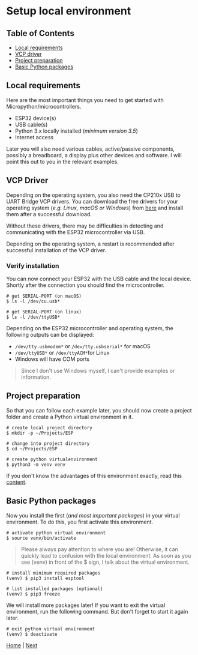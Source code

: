 # Setup local environment

## Table of Contents

- [Local requirements](#local-requirements)
- [VCP driver](#vcp-driver)
- [Project preparation](#project-preparation)
- [Basic Python packages](#basic-python-packages)

## Local requirements

Here are the most important things you need to get started with Micropython/microcontrollers.

- ESP32 device(s)
- USB cable(s)
- Python 3.x locally installed (_minimum version 3.5_)
- Internet access

Later you will also need various cables, active/passive components, possibly a breadboard, a display plus other devices and software. I will point this out to you in the relevant examples.

## VCP Driver

Depending on the operating system, you also need the CP210x USB to UART Bridge VCP drivers. You can download the free drivers for your operating system (_e.g. Linux, macOS or Windows_) from [here](https://www.silabs.com/developers/usb-to-uart-bridge-vcp-drivers?tab=downloads) and install them after a successful download.

Without these drivers, there may be difficulties in detecting and communicating with the ESP32 microcontroller via USB.

Depending on the operating system, a restart is recommended after successful installation of the VCP driver.

### Verify installation

You can now connect your ESP32 with the USB cable and the local device. Shortly after the connection you should find the microcontroller.

```shell
# get SERIAL-PORT (on macOS)
$ ls -l /dev/cu.usb*

# get SERIAL-PORT (on linux)
$ ls -l /dev/ttyUSB*
```
Depending on the ESP32 microcontroller and operating system, the following outputs can be displayed:

- `/dev/tty.usbmodem*` or `/dev/tty.usbserial*` for macOS
- `/dev/ttyUSB*` or `/dev/ttyACM*`for Linux
- Windows will have COM ports 

> Since I don't use Windows myself, I can't provide examples or information.

## Project preparation

So that you can follow each example later, you should now create a project folder and create a Python virtual environment in it.

```shell
# create local project directory
$ mkdir -p ~/Projects/ESP

# change into project directory
$ cd ~/Projects/ESP

# create python virtualenvironment
$ python3 -m venv venv
```

If you don't know the advantages of this environment exactly, read this [content](https://docs.python.org/3/tutorial/venv.html).

## Basic Python packages

Now you install the first (_and most important packages_) in your virtual environment. To do this, you first activate this environment.

```shell
# activate python virtual environment
$ source venv/bin/activate
```

> Please always pay attention to where you are! Otherwise, it can quickly lead to confusion with the local environment. As soon as you see (venv) in front of the $ sign, I talk about the virtual environment.

```shell
# install minimum required packages
(venv) $ pip3 install esptool

# list installed packages (optional)
(venv) $ pip3 freeze
```

We will install more packages later! If you want to exit the virtual environment, run the following command. But don't forget to start it again later.

```shell
# exit python virtual environment
(venv) $ deactivate
```

[Home](https://github.com/Lupin3000/ESP) | [Next](./001_firmware.md)
